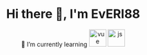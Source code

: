
<div id="header" align="center">
  <h1> Hi there 👋,  I'm EvERI88</h1>
  <div>
  🌱 I’m currently learning
  <img width="40" height="40" src="https://cdn.jsdelivr.net/gh/devicons/devicon@latest/icons/vuejs/vuejs-original.svg" title="vue"/>  
  <img width="40" height="40" src="https://cdn.jsdelivr.net/gh/devicons/devicon@latest/icons/javascript/javascript-original.svg" title="js"/>
  </div>
  
                  
</div>

<!--
**EvERI88/EvERI88** is a ✨ _special_ ✨ repository because its `README.md` (this file) appears on your GitHub profile.

Here are some ideas to get you started:

- 🔭 I’m currently working on ...
- 🌱 I’m currently learning ...
- 👯 I’m looking to collaborate on ...
- 🤔 I’m looking for help with ...
- 💬 Ask me about ...
- 📫 How to reach me: ...
- 😄 Pronouns: ...
- ⚡ Fun fact: ...
-->
